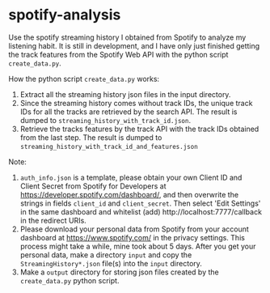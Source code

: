 # spotify-analysis
Use the spotify streaming history I obtained from Spotify to analyze my listening habit. It is still in development, and I have only just finished getting the track features from the Spotify Web API with the python script `create_data.py`.
 
How the python script `create_data.py` works:
  1. Extract all the streaming history json files in the input directory.
  2. Since the streaming history comes without track IDs, the unique track IDs for all the tracks are retrieved by the search API. 
  The result is dumped to `streaming_history_with_track_id.json`.
  3. Retrieve the tracks features by the track API with the track IDs obtained from the last step.
  The result is dumped to `streaming_history_with_track_id_and_features.json`
  
Note:  
  1. `auth_info.json` is a template, please obtain your own Client ID and Client Secret from Spotify for Developers at https://developer.spotify.com/dashboard/, and then
  overwrite the strings in fields `client_id` and `client_secret`.
  Then select 'Edit Settings' in the same dashboard and whitelist (add) http://localhost:7777/callback in the redirect URIs.
  2. Please download your personal data from Spotify from your account dashboard at https://www.spotify.com/ in the privacy settings.
    This process might take a while, mine took about 5 days. After you get your personal data, make a directory `input` and copy the `StreamingHistory*.json` file(s) into the `input` directory. 
  3. Make a  `output` directory for storing json files created by the `create_data.py` python script.

